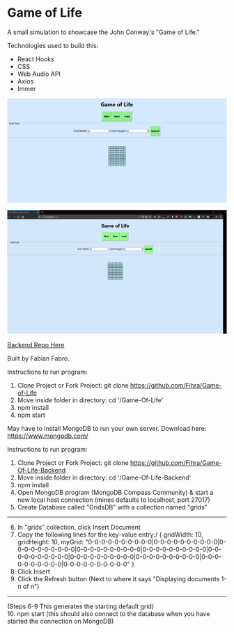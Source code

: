 # Game of Life

A small simulation to showcase the John Conway's "Game of Life."

Technologies used to build this:
- React Hooks
- CSS
- Web Audio API
- Axios
- Immer

![Game of Life Project](Game_Of_Life_Coding.png)

![Game of Life GIF](game-of-life-gif.gif)


[Backend Repo Here](https://github.com/Fihra/Game-Of-Life-Backend)

Built by Fabian Fabro.

Instructions to run program:
1. Clone Project or Fork Project: git clone https://github.com/Fihra/Game-of-Life
2. Move inside folder in directory: cd '/Game-Of-Life'
3. npm install
4. npm start

May have to install MongoDB to run your own server.
Download here: https://www.mongodb.com/

Instructions to run program:
1. Clone Project or Fork Project: git clone https://github.com/Fihra/Game-Of-Life-Backend
2. Move inside folder in directory: cd '/Game-Of-Life-Backend'
3. npm install
4. Open MongoDB program (MongoDB Compass Community) & start a new local host connection (mines defaults to localhost, port 27017)
5. Create Database called "GridsDB" with a collection named "grids"
----
6. In "grids" collection, click Insert Document
7. Copy the following lines for the key-value entry:/
   {
    gridWidth: 10,
    gridHeight: 10,
    myGrid: "0-0-0-0-0-0-0-0-0-0|0-0-0-0-0-0-0-0-0-0|0-0-0-0-0-0-0-0-0-0|0-0-0-0-0-0-0-0-0-0|0-0-0-0-0-0-0-0-0-0|0-0-0-0-0-0-0-0-0-0|0-0-0-0-0-0-0-0-0-0|0-0-0-0-0-0-0-0-0-0|0-0-0-0-0-0-0-0-0-0|0-0-0-0-0-0-0-0-0-0"
   }
8. Click Insert
9. Click the Refresh button (Next to where it says "Displaying documents 1-n of n")
---- 
(Steps 6-9 This generates the starting default grid)\
10. npm start (this should also connect to the database when you have started the connection on MongoDB)

